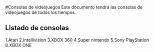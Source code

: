 #Consolas de videojuegos
Este documento tendrá las consolas de videojuegos de todos los tiempos.

## Listado de consolas

1.Atari
2.Intellivision
3.XBOX 360
4.Super nintendo
5.Sony PlayStation
8.XBOX ONE
